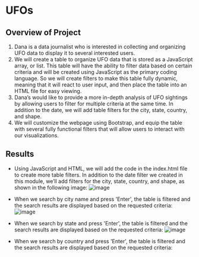 # UFOs

## Overview of Project
1. Dana is a data journalist who is interested in collecting and organizing UFO data to display it to several interested users.
2. We will create a table to organize UFO data that is stored as a JavaScript array, or list. This table will have the ability to filter data based on certain criteria and will be created using JavaScript as the primary coding language. So we will create filters to make this table fully dynamic, meaning that it will react to user input, and then place the table into an HTML file for easy viewing.
3. Dana’s would like to provide a more in-depth analysis of UFO sightings by allowing users to filter for multiple criteria at the same time. In addition to the date, we will add table filters for the city, state, country, and shape.
4. We will customize the webpage using Bootstrap, and equip the table with several fully functional filters that will allow users to interact with our visualizations.

## Results
* Using JavaScript and HTML, we will add the code in the index.html file to create more table filters. In addition to the date filter we created in this module, we’ll add filters for the city, state, country, and shape, as shown in the following image:
![image](https://user-images.githubusercontent.com/111020934/198148641-77fccd22-a828-4d22-af0c-64ac82ac730d.png)

* When we search by city name and press 'Enter', the table is filtered and the search results are displayed based on the requested criteria:
![image](https://user-images.githubusercontent.com/111020934/198149444-f1019f7d-487f-4e9e-a9d2-297727330d00.png)

* When we search by state and press 'Enter', the table is filtered and the search results are displayed based on the requested criteria:
![image](https://user-images.githubusercontent.com/111020934/198149761-f30d172b-bdd1-4026-9774-f74dcd131e1b.png)

* When we search by country and press 'Enter', the table is filtered and the search results are displayed based on the requested criteria:




